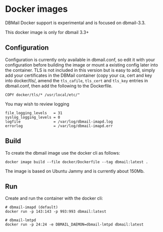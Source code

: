 # Docker images

DBMail Docker support is experimental and is focused on dbmail-3.3.

This docker image is only for dbmail 3.3+

## Configuration

Configuration is currently only available in dbmail.conf, so edit it with your configuration before building the image 
or mount a existing config later into the container.
TLS is not included in this version but is easy to add, simply add your certificates in the DBMail container 
(copy your ca, cert and key into docker/tls/, amend the `tls_cafile`, `tls_cert` and `tls_key` entries in dbmail.conf,
then add the following to the Dockerfile.

    COPY docker/tls/* /usr/local/etc/"

You may wish to review logging

    file_logging_levels   = 31
    syslog_logging_levels = 0
    logfile               = /var/log/dbmail-imapd.log
    errorlog              = /var/log/dbmail-imapd.err

## Build

To create the dbmail image use the docker cli as follows:

    docker image build --file docker/Dockerfile --tag dbmail:latest .

The image is based on Ubuntu Jammy and is currently about 150Mb.

## Run

Create and run the container with the docker cli:

    # dbmail-imapd (default)
    docker run -p 143:143 -p 993:993 dbmail:latest

    # dbmail-lmtpd
    docker run -p 24:24 -e DBMAIL_DAEMON=dbmail-lmtpd dbmail:latest
